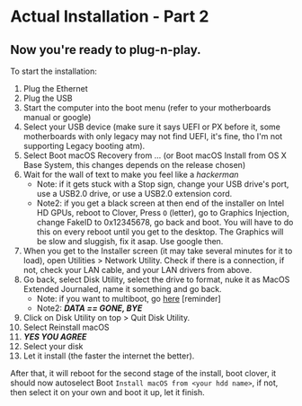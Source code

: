 # Actual Installation - Part 2

## Now you're ready to plug-n-play.

To start the installation:

1. Plug the Ethernet
2. Plug the USB
3. Start the computer into the boot menu \(refer to your motherboards manual or google\)
4. Select your USB device \(make sure it says UEFI or PX before it, some motherboards with only legacy may not find UEFI, it's fine, tho I'm not supporting Legacy booting atm\).
5. Select Boot macOS Recovery from ... \(or Boot macOS Install from OS X Base System, this changes depends on the release chosen\)
6. Wait for the wall of text to make you feel like a _hackerman_
   * Note: if it gets stuck with a Stop sign, change your USB drive's port, use a USB2.0 drive, or use a USB2.0 extension cord.
   * Note2: if you get a black screen at then end of the installer on Intel HD GPUs, reboot to Clover, Press `O` \(letter\), go to Graphics Injection, change FakeID to 0x12345678, go back and boot. You will have to do this on every reboot until you get to the desktop. The Graphics will be slow and sluggish, fix it asap. Use google then.
7. When you get to the Installer screen \(it may take several minutes for it to load\), open Utilities &gt; Network Utility. Check if there is a connection, if not, check your LAN cable, and your LAN drivers from above.
8. Go back, select Disk Utility, select the drive to format, nuke it as MacOS Extended Journaled, name it something and go back.
   * Note: if you want to multiboot, go [here](https://github.com/midi1996/JBOG/blob/master/Multiboot.md) \[reminder\]
   * Note2: _**DATA == GONE, BYE**_
9. Click on Disk Utility on top &gt; Quit Disk Utility.
10. Select Reinstall macOS
11. _**YES YOU AGREE**_
12. Select your disk
13. Let it install \(the faster the internet the better\).

After that, it will reboot for the second stage of the install, boot clover, it should now autoselect Boot `Install macOS from <your hdd name>`, if not, then select it on your own and boot it up, let it finish.

